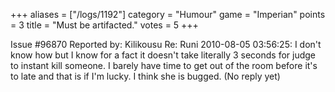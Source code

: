 +++
aliases = ["/logs/1192"]
category = "Humour"
game = "Imperian"
points = 3
title = "Must be artifacted."
votes = 5
+++

Issue #96870   Reported by: Kilikousu    Re: Runi
2010-08-05 03:56:25: 
I don't know how but I know for a fact it doesn't take literally 3 seconds for 
judge to instant kill someone. I barely have time to get out of the room before
it's to late and that is if I'm lucky. I think she is bugged.
(No reply yet)